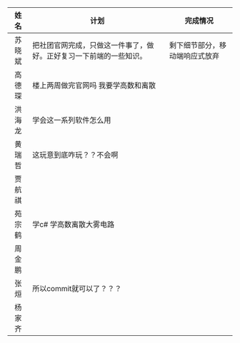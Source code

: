 | 姓名|计划 |完成情况 |
|:-:|---|---|
|苏晓斌|把社团官网完成，只做这一件事了，做好。正好复习一下前端的一些知识。| 剩下细节部分，移动端响应式放弃 |
|高德琛 |楼上两周做完官网吗 我要学高数和离散||
|洪海龙|学会这一系列软件怎么用|  |
|黄瑞哲|这玩意到底咋玩？？不会啊   |   |
|贾航祺|   |   |
|苑宗鹤|学c# 学高数离散大雾电路|   |
|周金鹏|   |   |
|张烜|所以commit就可以了？？？   |   |
|杨家齐|   |   |
